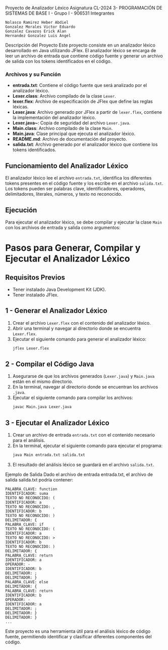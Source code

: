 Proyecto de Analizador Léxico
Asignatura
CL-2024 3- PROGRAMACIÓN DE SISTEMAS DE BASE I - Grupo I - 906531
Integrantes

	Nolasco Ramirez Heber Abdiel
	Gonzalez Morales Victor Eduardo
	Gonzalez Cavazos Erick Alan
	Hernandez Gonzalez Luis Angel


Descripción del Proyecto
Este proyecto consiste en un analizador léxico desarrollado en Java utilizando JFlex. El analizador léxico se encarga de leer un archivo de entrada que contiene código fuente y generar un archivo de salida con los tokens identificados en el código.



### Archivos y su Función
- **entrada.txt**: Contiene el código fuente que será analizado por el analizador léxico.
- **Lexer.class**: Archivo compilado de la clase `Lexer`.
- **lexer.flex**: Archivo de especificación de JFlex que define las reglas léxicas.
- **Lexer.java**: Archivo generado por JFlex a partir de `lexer.flex`, contiene la implementación del analizador léxico.
- **Lexer.java~**: Copia de seguridad del archivo `Lexer.java`.
- **Main.class**: Archivo compilado de la clase `Main`.
- **Main.java**: Clase principal que ejecuta el analizador léxico.
- **README.md**: Archivo de documentación del proyecto.
- **salida.txt**: Archivo generado por el analizador léxico que contiene los tokens identificados.

## Funcionamiento del Analizador Léxico
El analizador léxico lee el archivo `entrada.txt`, identifica los diferentes tokens presentes en el código fuente y los escribe en el archivo `salida.txt`. Los tokens pueden ser palabras clave, identificadores, operadores, delimitadores, literales, números, y texto no reconocido.

## Ejecución
Para ejecutar el analizador léxico, se debe compilar y ejecutar la clase `Main` con los archivos de entrada y salida como argumentos:

# Pasos para Generar, Compilar y Ejecutar el Analizador Léxico

## Requisitos Previos
- Tener instalado Java Development Kit (JDK).
- Tener instalado JFlex.

## 1 - Generar el Analizador Léxico
1. Crear el archivo `Lexer.flex` con el contenido del analizador léxico.
2. Abrir una terminal y navegar al directorio donde se encuentra `Lexer.flex`.
3. Ejecutar el siguiente comando para generar el analizador léxico:
    ```sh
    jflex Lexer.flex
    ```

## 2 - Compilar el Código Java
1. Asegurarse de que los archivos generados (`Lexer.java`) y `Main.java` están en el mismo directorio.
2. En la terminal, navegar al directorio donde se encuentran los archivos `.java`.
3. Ejecutar el siguiente comando para compilar los archivos:
    ```sh
    javac Main.java Lexer.java
    ```

## 3 - Ejecutar el Analizador Léxico
1. Crear un archivo de entrada `entrada.txt` con el contenido necesario para el análisis.
2. En la terminal, ejecutar el siguiente comando para ejecutar el programa:
    ```sh
    java Main entrada.txt salida.txt
    ```
3. El resultado del análisis léxico se guardará en el archivo `salida.txt`.


Ejemplo de Salida
Dado el archivo de entrada entrada.txt, el archivo de salida salida.txt podría contener:

	PALABRA_CLAVE: function
	IDENTIFICADOR: suma
	TEXTO NO RECONOCIDO: (
	IDENTIFICADOR: a
	TEXTO NO RECONOCIDO: ,
	IDENTIFICADOR: b
	TEXTO NO RECONOCIDO: )
	DELIMITADOR: {
	PALABRA_CLAVE: if
	TEXTO NO RECONOCIDO: (
	IDENTIFICADOR: a
	TEXTO NO RECONOCIDO: >
	IDENTIFICADOR: b
	TEXTO NO RECONOCIDO: )
	DELIMITADOR: {
	PALABRA_CLAVE: return
	IDENTIFICADOR: a
	OPERADOR: -
	IDENTIFICADOR: b
	DELIMITADOR: ;
	DELIMITADOR: }
	PALABRA_CLAVE: else
	DELIMITADOR: {
	PALABRA_CLAVE: return
	IDENTIFICADOR: b
	OPERADOR: -
	IDENTIFICADOR: a
	DELIMITADOR: ;
	DELIMITADOR: }
	DELIMITADOR: }
	...

Este proyecto es una herramienta útil para el análisis léxico de código fuente, permitiendo identificar y clasificar diferentes componentes del código.


